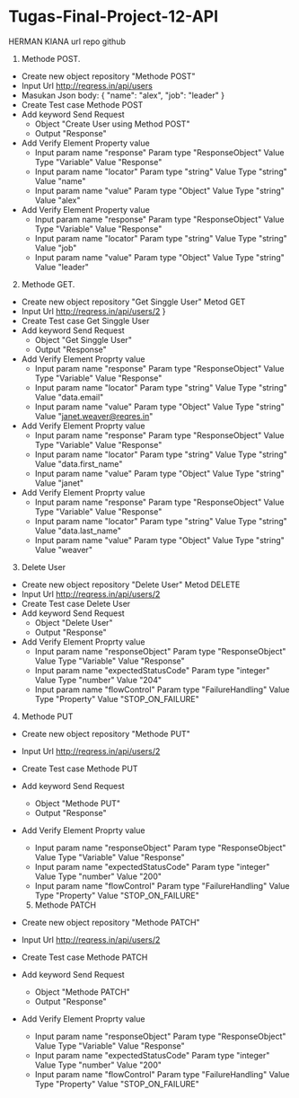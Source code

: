 # Tugas-Final-Project-12-API

HERMAN KIANA
url repo github

1. Methode POST.
- Create new object repository "Methode POST"
- Input Url http://reqress.in/api/users
- Masukan Json body:
	{
		"name": "alex",
		"job": "leader"
					}
- Create Test case Methode POST
- Add keyword Send Request
	- Object "Create User using Method POST"
	- Output "Response"
- Add Verify Element Property value
	- Input param name "response" Param type "ResponseObject" Value Type "Variable" Value "Response"
	- Input param name "locator" Param type "string" Value Type "string" Value "name"
	- Input param name "value" Param type "Object" Value Type "string" Value "alex"
- Add Verify Element Property value
	- Input param name "response" Param type "ResponseObject" Value Type "Variable" Value "Response"
	- Input param name "locator" Param type "string" Value Type "string" Value "job"
	- Input param name "value" Param type "Object" Value Type "string" Value "leader"

2. Methode GET.
- Create new object repository "Get Singgle User" Metod GET
- Input Url http://reqress.in/api/users/2					}
- Create Test case Get Singgle User
- Add keyword Send Request
	- Object "Get Singgle User"
	- Output "Response"
- Add Verify Element Proprty value
	- Input param name "response" Param type "ResponseObject" Value Type "Variable" Value "Response"
	- Input param name "locator" Param type "string" Value Type "string" Value "data.email"
	- Input param name "value" Param type "Object" Value Type "string" Value "janet.weaver@reqres.in"
- Add Verify Element Proprty value
	- Input param name "response" Param type "ResponseObject" Value Type "Variable" Value "Response"
	- Input param name "locator" Param type "string" Value Type "string" Value "data.first_name"
	- Input param name "value" Param type "Object" Value Type "string" Value "janet"
- Add Verify Element Proprty value
	- Input param name "response" Param type "ResponseObject" Value Type "Variable" Value "Response"
	- Input param name "locator" Param type "string" Value Type "string" Value "data.last_name"
	- Input param name "value" Param type "Object" Value Type "string" Value "weaver"

3. Delete User
- Create new object repository "Delete User" Metod DELETE
- Input Url http://reqress.in/api/users/2
- Create Test case Delete User
- Add keyword Send Request
	- Object "Delete User"
	- Output "Response"
- Add Verify Element Proprty value
	- Input param name "responseObject" Param type "ResponseObject" Value Type "Variable" Value "Response"
	- Input param name "expectedStatusCode" Param type "integer" Value Type "number" Value "204"
	- Input param name "flowControl" Param type "FailureHandling" Value Type "Property" Value "STOP_ON_FAILURE"

4. Methode PUT
- Create new object repository "Methode PUT"
- Input Url http://reqress.in/api/users/2
- Create Test case Methode PUT
- Add keyword Send Request
	- Object "Methode PUT"
	- Output "Response"
- Add Verify Element Proprty value
	- Input param name "responseObject" Param type "ResponseObject" Value Type "Variable" Value "Response"
	- Input param name "expectedStatusCode" Param type "integer" Value Type "number" Value "200"
	- Input param name "flowControl" Param type "FailureHandling" Value Type "Property" Value "STOP_ON_FAILURE"
  
  5. Methode PATCH
- Create new object repository "Methode PATCH"
- Input Url http://reqress.in/api/users/2
- Create Test case Methode PATCH
- Add keyword Send Request
	- Object "Methode PATCH"
	- Output "Response"
- Add Verify Element Proprty value
	- Input param name "responseObject" Param type "ResponseObject" Value Type "Variable" Value "Response"
	- Input param name "expectedStatusCode" Param type "integer" Value Type "number" Value "200"
	- Input param name "flowControl" Param type "FailureHandling" Value Type "Property" Value "STOP_ON_FAILURE"

